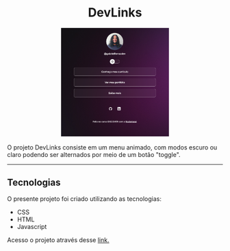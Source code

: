 <strong><h1 align="center"> DevLinks </h1></strong>

<p align="center">
  <img alt="" src="./assets/readmebg.PNG" width="50%">
</p>

O projeto DevLinks consiste em um menu animado, com modos escuro ou claro podendo ser alternados por meio de um botão "toggle".

---
## Tecnologias
O presente projeto foi criado utilizando as tecnologias: 
<ul>
<li>CSS </li>
<li>HTML </li>
<li>Javascript</li>
</ul>

Acesso o projeto através desse <a href="https://dev-links-gabrielferrazdev.vercel.app">link.</a>
